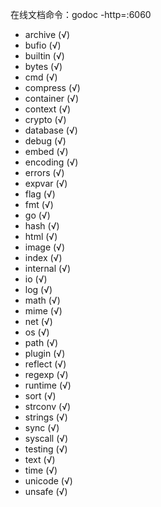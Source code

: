 在线文档命令：godoc -http=:6060

* archive (√)
* bufio (√)
* builtin (√)
* bytes (√)
* cmd (√)
* compress (√)
* container (√)
* context (√)
* crypto (√)
* database (√)
* debug (√)
* embed (√)
* encoding (√)
* errors (√)
* expvar (√)
* flag (√)
* fmt (√)
* go (√)
* hash (√)
* html (√)
* image (√)
* index (√)
* internal (√)
* io (√)
* log (√)
* math (√)
* mime (√)
* net (√)
* os (√)
* path (√)
* plugin (√)
* reflect (√)
* regexp (√)
* runtime (√)
* sort (√)
* strconv (√)
* strings (√)
* sync (√)
* syscall (√)
* testing (√)
* text (√)
* time (√)
* unicode (√)
* unsafe (√)